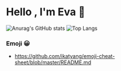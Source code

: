 # Hello , I'm Eva 👋   

![Anurag's GitHub stats](https://github-readme-stats.vercel.app/api?username=evachen20041010&show_icons=true&theme=dracula)
![Top Langs](https://github-readme-stats.vercel.app/api/top-langs/?username=evachen20041010&layout=compact)

### Emoji 😀
- https://github.com/ikatyang/emoji-cheat-sheet/blob/master/README.md

